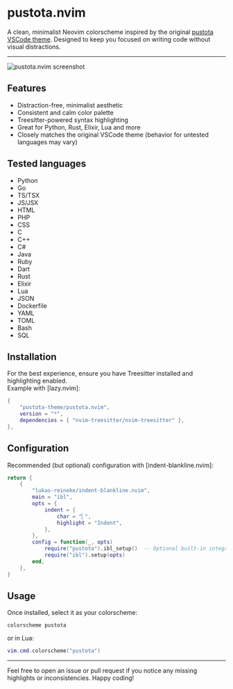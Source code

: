 # pustota.nvim

A clean, minimalist Neovim colorscheme inspired by the original [pustota VSCode theme](https://github.com/sobolevn/pustota). Designed to keep you focused on writing code without visual distractions.

--------------------------------------------------------------------------------
![pustota.nvim screenshot](https://raw.githubusercontent.com/igor-gorohovsky/pustota.nvim/master/assets/minimal.png)

## Features
- Distraction-free, minimalist aesthetic
- Consistent and calm color palette
- Treesitter-powered syntax highlighting
- Great for Python, Rust, Elixir, Lua and more
- Closely matches the original VSCode theme (behavior for untested languages may vary)

## Tested languages
- Python
- Go
- TS/TSX
- JS/JSX
- HTML
- PHP
- CSS
- C
- C++
- C#
- Java
- Ruby
- Dart
- Rust
- Elixir
- Lua
- JSON
- Dockerfile
- YAML
- TOML
- Bash
- SQL

## Installation
For the best experience, ensure you have Treesitter installed and highlighting enabled.  
Example with [lazy.nvim]:

```lua
{
    "pustota-theme/pustota.nvim",
    version = "*",
    dependencies = { "nvim-treesitter/nvim-treesitter" },
},
```

## Configuration
Recommended (but optional) configuration with [indent-blankline.nvim]:

```lua
return {
    {
        "lukas-reineke/indent-blankline.nvim",
        main = "ibl",
        opts = {
            indent = {
                char = "▏",
                highlight = "Indent",
            },
        },
        config = function(_, opts)
            require("pustota").ibl_setup()  -- Optional built-in integration
            require("ibl").setup(opts)
        end,
    },
}
```

## Usage
Once installed, select it as your colorscheme:

```vim
colorscheme pustota
```
or in Lua:
```lua
vim.cmd.colorscheme("pustota")
```

--------------------------------------------------------------------------------
Feel free to open an issue or pull request if you notice any missing highlights or inconsistencies. Happy coding!
